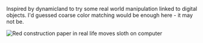 Inspired by dynamicland to try some real world manipulation linked to digital objects. I'd guessed coarse color matching would be enough here - it may not be.

![Red construction paper in real life moves sloth on computer](https://grant-uploader.s3.amazonaws.com/2024-09-12-21-22-59.gif)
